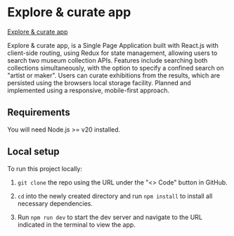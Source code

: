# Explore & curate app

[Explore & curate app](https://explore-and-curate-app.netlify.app/)

Explore & curate app, is a Single Page Application built with React.js with client-side routing, using Redux for state management, allowing users to search two museum collection APIs. Features include searching both collections simultaneously, with the option to specify a confined search on "artist or maker". Users can curate exhibitions from the results, which are persisted using the browsers local storage facility. Planned and implemented using a responsive, mobile-first approach.

## Requirements

You will need Node.js >= v20 installed.

## Local setup

To run this project locally:

1. `git clone` the repo using the URL under the "<> Code" button in GitHub.

2. `cd` into the newly created directory and run `npm install` to install all necessary dependencies.

3. Run `npm run dev` to start the dev server and navigate to the URL indicated in the terminal to view the app.

